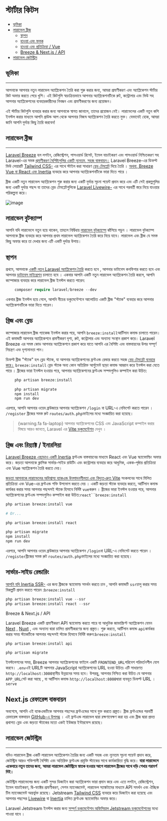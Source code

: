 
স্টার্টার কিটস
==============

*   [ভূমিকা](https://laravel.com/docs/9.x/starter-kits#introduction)
*   [লারাভেল ব্রীজ](https://laravel.com/docs/9.x/starter-kits#laravel-breeze)
    *   [স্থাপন](https://laravel.com/docs/9.x/starter-kits#laravel-breeze-installation)
    *   [হাওয়া এবং ফলক](https://laravel.com/docs/9.x/starter-kits#breeze-and-blade)
    *   [হাওয়া এবং প্রতিক্রিয়া / Vue](https://laravel.com/docs/9.x/starter-kits#breeze-and-inertia)
    *   [Breeze & Next.js / API](https://laravel.com/docs/9.x/starter-kits#breeze-and-next)
*   [লারাভেল জেটস্ট্রিম](https://laravel.com/docs/9.x/starter-kits#laravel-jetstream)

<a name="introduction"> </a>
## ভূমিকা
-------------------------------------------------------------------------

আপনাকে আপনার নতুন লারাভেল অ্যাপ্লিকেশন তৈরি করা শুরু করার জন্য, আমরা প্রমাণীকরণ এবং অ্যাপ্লিকেশন স্টার্টার কিট অফার করতে পেরে খুশি। এই কিটগুলি স্বয়ংক্রিয়ভাবে আপনার অ্যাপ্লিকেশনটিকে রুট, কন্ট্রোলার এবং ভিউ সহ আপনার অ্যাপ্লিকেশনের ব্যবহারকারীদের নিবন্ধন এবং প্রমাণীকরণের জন্য প্রয়োজন।

এই স্টার্টার কিটগুলি ব্যবহার করার জন্য আপনাকে স্বাগত জানালে, তাদের প্রয়োজন নেই। লারাভেলের একটি নতুন কপি ইনস্টল করার মাধ্যমে আপনি গ্রাউন্ড আপ থেকে আপনার নিজস্ব অ্যাপ্লিকেশন তৈরি করতে মুক্ত। যেভাবেই হোক, আমরা জানি আপনি দুর্দান্ত কিছু তৈরি করবেন!

<a name="laravel-breeze"> </a>
## লারাভেল ব্রীজ
-------------------------------------------------------------------------

[Laravel Breeze](https://github.com/laravel/breeze) হল লগইন, রেজিস্ট্রেশন, পাসওয়ার্ড রিসেট, ইমেল যাচাইকরণ এবং পাসওয়ার্ড নিশ্চিতকরণ সহ Laravel-এর সমস্ত [প্রমাণীকরণ বৈশিষ্ট্যগুলির একটি ন্যূনতম, সহজ বাস্তবায়ন।](https://laravel.com/docs/9.x/authentication) Laravel Breeze-এর ডিফল্ট ভিউ লেয়ারটি [Tailwind CSS-](https://tailwindcss.com/) এর সাথে স্টাইল করা সাধারণ [ব্লেড টেমপ্লেট](https://laravel.com/docs/9.x/blade) দিয়ে তৈরি । [অথবা, Breeze Vue বা React এবং Inertia](https://inertiajs.com/) ব্যবহার করে আপনার অ্যাপ্লিকেশনটিকে ভারা দিতে পারে ।[](https://tailwindcss.com/)[](https://inertiajs.com/)

ব্রীজ একটি নতুন লারাভেল অ্যাপ্লিকেশন শুরু করার জন্য একটি দুর্দান্ত সূচনা পয়েন্ট প্রদান করে এবং এটি সেই প্রকল্পগুলির জন্য একটি দুর্দান্ত পছন্দ যা তাদের ব্লেড টেমপ্লেটগুলিকে [Laravel Livewire-](https://laravel-livewire.com/) এর সাথে পরবর্তী স্তরে নিয়ে যাওয়ার পরিকল্পনা করে ৷

![image](https://laravel.com/img/docs/breeze-register.png)


## লারাভেল বুটক্যাম্প

আপনি যদি লারাভেলে নতুন হয়ে থাকেন, তাহলে নির্দ্বিধায় [লারাভেল বুটক্যাম্পে](https://bootcamp.laravel.com/) ঝাঁপিয়ে পড়ুন । লারাভেল বুটক্যাম্প আপনাকে ব্রীজ ব্যবহার করে আপনার প্রথম লারাভেল অ্যাপ্লিকেশন তৈরি করে নিয়ে যাবে। লারাভেল এবং ব্রীজ যে সমস্ত কিছু অফার করে তা দেখার জন্য এটি একটি দুর্দান্ত উপায়।

<a name="laravel-breeze-installation"> </a>
## স্থাপন

প্রথমে, আপনাকে [একটি নতুন Laravel অ্যাপ্লিকেশন তৈরি](https://laravel.com/docs/9.x/installation) করতে হবে , আপনার ডাটাবেস কনফিগার করতে হবে এবং আপনার [ডাটাবেস মাইগ্রেশন](https://laravel.com/docs/9.x/migrations) চালাতে হবে । একবার আপনি একটি নতুন লারাভেল অ্যাপ্লিকেশন তৈরি করলে, আপনি কম্পোজার ব্যবহার করে লারাভেল ব্রীজ ইনস্টল করতে পারেন:

```php
    composer require laravel/breeze --dev
```

একবার ব্রীজ ইনস্টল হয়ে গেলে, আপনি নীচের ডকুমেন্টেশনে আলোচিত একটি ব্রীজ "স্ট্যাক" ব্যবহার করে আপনার অ্যাপ্লিকেশনটিকে ভারা দিতে পারেন।

<a name="breeze-and-blade"> </a>
## ব্রিজ এবং ব্লেড

কম্পোজার লারাভেল ব্রীজ প্যাকেজ ইনস্টল করার পরে, আপনি `breeze:install`আর্টিসান কমান্ড চালাতে পারেন। এই কমান্ডটি আপনার অ্যাপ্লিকেশনে প্রমাণীকরণ দৃশ্য, রুট, কন্ট্রোলার এবং অন্যান্য সংস্থান প্রকাশ করে। Laravel Breeze এর সমস্ত কোড আপনার অ্যাপ্লিকেশনে প্রকাশ করে যাতে আপনি এর বৈশিষ্ট্য এবং বাস্তবায়নের উপর সম্পূর্ণ নিয়ন্ত্রণ এবং দৃশ্যমানতা পান।

ডিফল্ট ব্রীজ "স্ট্যাক" হল ব্লেড স্ট্যাক, যা আপনার অ্যাপ্লিকেশনের ফ্রন্টএন্ড রেন্ডার করতে সহজ [ব্লেড টেমপ্লেট ব্যবহার করে।](https://laravel.com/docs/9.x/blade) `breeze:install` ব্লেড স্ট্যাক অন্য কোন অতিরিক্ত আর্গুমেন্ট ছাড়া কমান্ড আহ্বান করে ইনস্টল করা যেতে পারে । ব্রীজের ভারা ইনস্টল হওয়ার পরে, আপনার অ্যাপ্লিকেশনের ফ্রন্টএন্ড সম্পদগুলিও কম্পাইল করা উচিত:
```php
    php artisan breeze:install
 
    php artisan migrate
    npm install
    npm run dev
```
এরপরে, আপনি আপনার ওয়েব ব্রাউজারে আপনার অ্যাপ্লিকেশন `/login` বা URL-এ নেভিগেট করতে পারেন । `/register` ব্রীজের সমস্ত রুট `routes/auth.php`ফাইলের মধ্যে সংজ্ঞায়িত করা হয়েছে।


>{warning.fa fa-laptop} আপনার অ্যাপ্লিকেশনের CSS এবং JavaScript কম্পাইল করার বিষয়ে আরও জানতে, Laravel এর [Vite ডকুমেন্টেশন](https://laravel.com/docs/9.x/vite#running-vite) দেখুন ।

<a name="breeze-and-react-or-inertia"> </a>
## ব্রিজ এবং রিয়্যাক্ট / ইনারসিয়া

[Laravel Breeze এছাড়াও একটি Inertia](https://inertiajs.com/) ফ্রন্টএন্ড বাস্তবায়নের মাধ্যমে React এবং Vue স্ক্যাফোল্ডিং অফার করে। জড়তা আপনাকে ক্লাসিক সার্ভার-সাইড রাউটিং এবং কন্ট্রোলার ব্যবহার করে আধুনিক, একক-পৃষ্ঠার প্রতিক্রিয়া এবং Vue অ্যাপ্লিকেশন তৈরি করতে দেয়।

[জড়তা আপনাকে লারাভেলের অবিশ্বাস্য ব্যাকএন্ড উত্পাদনশীলতা এবং বিদ্যুত-দ্রুত Vite](https://vitejs.dev/) সংকলনের সাথে মিলিত প্রতিক্রিয়া এবং Vue-এর ফ্রন্টএন্ড শক্তি উপভোগ করতে দেয় । একটি জড়তা স্ট্যাক ব্যবহার করতে, আর্টিসান কমান্ড কার্যকর করার সময় আপনার পছন্দসই স্ট্যাক হিসাবে নির্দিষ্ট `vue`করুন । ব্রীজের ভারা ইনস্টল হওয়ার পরে, আপনার অ্যাপ্লিকেশনের ফ্রন্টএন্ড সম্পদগুলিও কম্পাইল করা উচিত:`react``breeze:install`
```php
php artisan breeze:install vue
 
# Or...
 
php artisan breeze:install react
 
php artisan migrate
npm install
npm run dev
```
এরপরে, আপনি আপনার ওয়েব ব্রাউজারে আপনার অ্যাপ্লিকেশন `/login`বা URL-এ নেভিগেট করতে পারেন । `/register`ব্রীজের সমস্ত রুট `routes/auth.php`ফাইলের মধ্যে সংজ্ঞায়িত করা হয়েছে।

<a name="server-side-rendering"> </a>
## সার্ভার-সাইড রেন্ডারিং
[আপনি যদি Inertia SSR-](https://inertiajs.com/server-side-rendering) এর জন্য ব্রীজকে স্ক্যাফোল্ড সমর্থন করতে চান , আপনি কমান্ডটি `ssr`চালু করার সময় বিকল্পটি প্রদান করতে পারেন :`breeze:install`
```php
php artisan breeze:install vue --ssr
php artisan breeze:install react --ssr
```
<a name="breeze-and-next"> </a>
Breeze & Next.js / API

Laravel Breeze একটি প্রমাণীকরণ API স্ক্যাফোল্ড করতে পারে যা আধুনিক জাভাস্ক্রিপ্ট অ্যাপ্লিকেশন যেমন [Next](https://nextjs.org/) , [Nuxt](https://nuxtjs.org/) , এবং অন্যান্য দ্বারা চালিত প্রমাণীকরণের জন্য প্রস্তুত। শুরু করতে, আর্টিসান কমান্ড `api`কার্যকর করার সময় স্ট্যাকটিকে আপনার পছন্দসই স্ট্যাক হিসাবে নির্দিষ্ট করুন:`breeze:install`
```php
php artisan breeze:install api
 
php artisan migrate
```

ইনস্টলেশনের সময়, Breeze আপনার অ্যাপ্লিকেশনের ফাইলে একটি `FRONTEND_URL`পরিবেশ পরিবর্তনশীল যোগ করবে। `.env`এই URLটি আপনার JavaScript অ্যাপ্লিকেশনের URL হওয়া উচিত৷ এটি সাধারণত `http://localhost:3000`স্থানীয় উন্নয়নের সময় হবে। উপরন্তু, আপনার নিশ্চিত করা উচিত যে আপনার `APP_URL`সেট করা আছে , যা আর্টিসান কমান্ড `http://localhost:8000`দ্বারা ব্যবহৃত ডিফল্ট URL ।`serve`

<a name="next-reference-implementation"> </a>
## Next.js রেফারেন্স বাস্তবায়ন

অবশেষে, আপনি এই ব্যাকএন্ডটিকে আপনার পছন্দের ফ্রন্টএন্ডের সাথে যুক্ত করতে প্রস্তুত। ব্রীজ ফ্রন্টএন্ডের পরবর্তী রেফারেন্স বাস্তবায়ন [GitHub-এ উপলব্ধ](https://github.com/laravel/breeze-next) । এই ফ্রন্টএন্ড লারাভেল দ্বারা রক্ষণাবেক্ষণ করা হয় এবং ব্রীজ দ্বারা প্রদত্ত প্রথাগত ব্লেড এবং জড়তা স্ট্যাকের মতো একই ইউজার ইন্টারফেস রয়েছে।

<a name="laravel-jetstream"> </a>
## লারাভেল জেটস্ট্রিম
---------------------------------------------------------------------------------

যদিও লারাভেল ব্রীজ একটি লারাভেল অ্যাপ্লিকেশন তৈরির জন্য একটি সহজ এবং ন্যূনতম সূচনা পয়েন্ট প্রদান করে, জেটস্ট্রিম আরও শক্তিশালী বৈশিষ্ট্য এবং অতিরিক্ত ফ্রন্টএন্ড প্রযুক্তি স্ট্যাকের সাথে কার্যকারিতা বৃদ্ধি করে। **যারা লারাভেলে একেবারে নতুন তাদের জন্য, আমরা লারাভেল জেটস্ট্রিমে স্নাতক হওয়ার আগে লারাভেল ব্রীজের সাথে দড়ি শেখার পরামর্শ দিই।**

জেটস্ট্রিম লারাভেলের জন্য একটি সুন্দর ডিজাইন করা অ্যাপ্লিকেশন ভারা প্রদান করে এবং এতে লগইন, রেজিস্ট্রেশন, ইমেল যাচাইকরণ, দ্বি-ফ্যাক্টর প্রমাণীকরণ, সেশন ম্যানেজমেন্ট, লারাভেল স্যাঙ্কটামের মাধ্যমে API সমর্থন এবং ঐচ্ছিক টিম ম্যানেজমেন্ট অন্তর্ভুক্ত রয়েছে। Jetstream [Tailwind CSS](https://tailwindcss.com/) ব্যবহার করে ডিজাইন করা হয়েছে এবং আপনার পছন্দের [Livewire](https://laravel-livewire.com/) বা [Inertia](https://inertiajs.com/) চালিত ফ্রন্টএন্ড স্ক্যাফোল্ডিং অফার করে।

Laravel Jetstream ইনস্টল করার জন্য  [সম্পূর্ণ ডকুমেন্টেশন অফিসিয়াল Jetstream ডকুমেন্টেশনের](https://jetstream.laravel.com/2.x/introduction.html) মধ্যে পাওয়া যাবে ।


